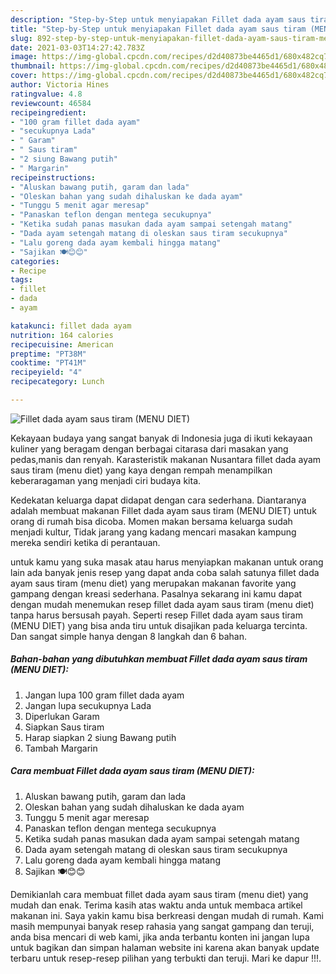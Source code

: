 ```yaml
---
description: "Step-by-Step untuk menyiapakan Fillet dada ayam saus tiram (MENU DIET) Luar biasa"
title: "Step-by-Step untuk menyiapakan Fillet dada ayam saus tiram (MENU DIET) Luar biasa"
slug: 892-step-by-step-untuk-menyiapakan-fillet-dada-ayam-saus-tiram-menu-diet-luar-biasa
date: 2021-03-03T14:27:42.783Z
image: https://img-global.cpcdn.com/recipes/d2d40873be4465d1/680x482cq70/fillet-dada-ayam-saus-tiram-menu-diet-foto-resep-utama.jpg
thumbnail: https://img-global.cpcdn.com/recipes/d2d40873be4465d1/680x482cq70/fillet-dada-ayam-saus-tiram-menu-diet-foto-resep-utama.jpg
cover: https://img-global.cpcdn.com/recipes/d2d40873be4465d1/680x482cq70/fillet-dada-ayam-saus-tiram-menu-diet-foto-resep-utama.jpg
author: Victoria Hines
ratingvalue: 4.8
reviewcount: 46584
recipeingredient:
- "100 gram fillet dada ayam"
- "secukupnya Lada"
- " Garam"
- " Saus tiram"
- "2 siung Bawang putih"
- " Margarin"
recipeinstructions:
- "Aluskan bawang putih, garam dan lada"
- "Oleskan bahan yang sudah dihaluskan ke dada ayam"
- "Tunggu 5 menit agar meresap"
- "Panaskan teflon dengan mentega secukupnya"
- "Ketika sudah panas masukan dada ayam sampai setengah matang"
- "Dada ayam setengah matang di oleskan saus tiram secukupnya"
- "Lalu goreng dada ayam kembali hingga matang"
- "Sajikan 🍽😊😊"
categories:
- Recipe
tags:
- fillet
- dada
- ayam

katakunci: fillet dada ayam 
nutrition: 164 calories
recipecuisine: American
preptime: "PT38M"
cooktime: "PT41M"
recipeyield: "4"
recipecategory: Lunch

---
```



![Fillet dada ayam saus tiram (MENU DIET)](https://img-global.cpcdn.com/recipes/d2d40873be4465d1/680x482cq70/fillet-dada-ayam-saus-tiram-menu-diet-foto-resep-utama.jpg)

Kekayaan budaya yang sangat banyak di Indonesia juga di ikuti kekayaan kuliner yang beragam dengan berbagai citarasa dari masakan yang pedas,manis dan renyah. Karasteristik makanan Nusantara fillet dada ayam saus tiram (menu diet) yang kaya dengan rempah menampilkan keberaragaman yang menjadi ciri budaya kita.


Kedekatan keluarga dapat didapat dengan cara sederhana. Diantaranya adalah membuat makanan Fillet dada ayam saus tiram (MENU DIET) untuk orang di rumah bisa dicoba. Momen makan bersama keluarga sudah menjadi kultur, Tidak jarang yang kadang mencari masakan kampung mereka sendiri ketika di perantauan.



untuk kamu yang suka masak atau harus menyiapkan makanan untuk orang lain ada banyak jenis resep yang dapat anda coba salah satunya fillet dada ayam saus tiram (menu diet) yang merupakan makanan favorite yang gampang dengan kreasi sederhana. Pasalnya sekarang ini kamu dapat dengan mudah menemukan resep fillet dada ayam saus tiram (menu diet) tanpa harus bersusah payah.
Seperti resep Fillet dada ayam saus tiram (MENU DIET) yang bisa anda tiru untuk disajikan pada keluarga tercinta. Dan sangat simple hanya dengan 8 langkah dan 6 bahan.


<!--inarticleads1-->

##### Bahan-bahan yang dibutuhkan membuat Fillet dada ayam saus tiram (MENU DIET):

1. Jangan lupa 100 gram fillet dada ayam
1. Jangan lupa secukupnya Lada
1. Diperlukan  Garam
1. Siapkan  Saus tiram
1. Harap siapkan 2 siung Bawang putih
1. Tambah  Margarin




<!--inarticleads2-->

##### Cara membuat  Fillet dada ayam saus tiram (MENU DIET):

1. Aluskan bawang putih, garam dan lada
1. Oleskan bahan yang sudah dihaluskan ke dada ayam
1. Tunggu 5 menit agar meresap
1. Panaskan teflon dengan mentega secukupnya
1. Ketika sudah panas masukan dada ayam sampai setengah matang
1. Dada ayam setengah matang di oleskan saus tiram secukupnya
1. Lalu goreng dada ayam kembali hingga matang
1. Sajikan 🍽😊😊




Demikianlah cara membuat fillet dada ayam saus tiram (menu diet) yang mudah dan enak. Terima kasih atas waktu anda untuk membaca artikel makanan ini. Saya yakin kamu bisa berkreasi dengan mudah di rumah. Kami masih mempunyai banyak resep rahasia yang sangat gampang dan teruji, anda bisa mencari di web kami, jika anda terbantu konten ini jangan lupa untuk bagikan dan simpan halaman website ini karena akan banyak update terbaru untuk resep-resep pilihan yang terbukti dan teruji. Mari ke dapur !!!. 
